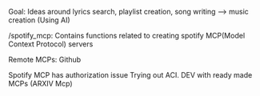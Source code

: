 Goal: Ideas around lyrics search, playlist creation, song writing --> music creation (Using AI)

/spotify_mcp: Contains functions related to creating spotify MCP(Model Context Protocol) servers

Remote MCPs: Github

Spotify MCP has authorization issue
Trying out ACI. DEV with ready made MCPs (ARXIV Mcp)



